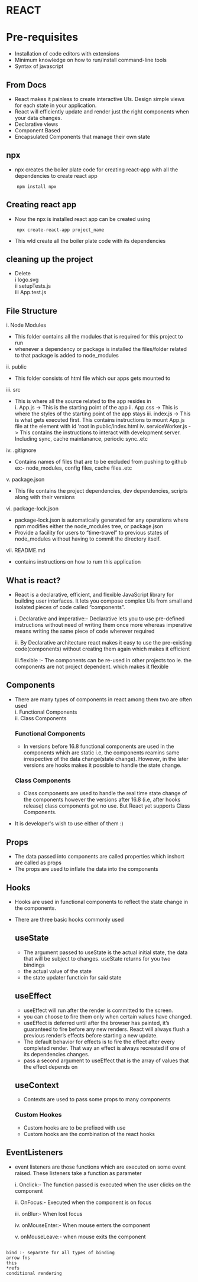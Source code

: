 # REACT

# Pre-requisites

- Installation of code editors with extensions
- Minimum knowledge on how to run/install command-line tools
- Syntax of javascript

## From Docs

- React makes it painless to create interactive UIs. Design simple views for each state in your application.
- React will efficiently update and render just the right components when your data changes.
- Declarative views
- Component Based
- Encapsulated Components that manage their own state

## npx

- npx creates the boiler plate code for creating react-app with all the dependencies to create react app

```
    npm install npx
```

## Creating react app

- Now the npx is installed react app can be created using

```
    npx create-react-app project_name
```

- This wld create all the boiler plate code with its dependencies

## cleaning up the project

- Delete  
   i logo.svg  
   ii setupTests.js  
   iii App.test.js

## File Structure

i. Node Modules

- This folder contains all the modules that is required for this project to run
- whenever a dependency or package is installed the files/folder related to that package is added to node_modules

ii. public

- This folder consists of html file which our apps gets mounted to

iii. src

- This is where all the source related to the app resides in  
  i. App.js -> This is the starting point of the app
  ii. App.css -> This is where the styles of the starting point of the app stays
  iii. index.js -> This is what gets executed first. This contains instructions to mount App.js file at the element with id 'root in public/index.html
  iv. serviceWorker.js -> This contains the instructions to interact with development server. Including sync, cache maintanance, periodic sync..etc

iv. .gitignore

- Contains names of files that are to be excluded from pushing to github ex:- node_modules, config files, cache files..etc

v. package.json

- This file contains the project dependencies, dev dependencies, scripts along with their versions

vi. package-lock.json

- package-lock.json is automatically generated for any operations where npm modifies either the node_modules tree, or package.json
- Provide a facility for users to “time-travel” to previous states of node_modules without having to commit the directory itself.

vii. README.md

- contains instructions on how to rum this application

## What is react?

- React is a declarative, efficient, and flexible JavaScript library for building user interfaces. It lets you compose complex UIs from small and isolated pieces of code called “components”.

  i. Declarative and imperative:-
  Declarative lets you to use pre-defined instructions without need of writing them once more whereas imperative means writing the same piece of code wherever required

  ii. By Declarative architecture react makes it easy to use the pre-existing code(components) without creating them again which makes it efficient

  iii.flexible :-
  The components can be re-used in other projects too ie. the components are not project dependent. which makes it flexible

## Components

- There are many types of components in react among them two are often used  
   i. Functional Components  
   ii. Class Components

  ### Functional Components

  - In versions before 16.8 functional components are used in the components which are static i.e, the components reamins same irrespective of the data change(state change). However, in the later versions are hooks makes it possible to handle the state change.

  ### Class Components

  - Class components are used to handle the real time state change of the components however the versions after 16.8 (i.e, after hooks release) class components got no use. But React yet supports Class Components.

* It is developer's wish to use either of them :)

## Props

- The data passed into components are called properties which inshort are called as props
- The props are used to inflate the data into the components

## Hooks

- Hooks are used in functional components to reflect the state change in the components.
- There are three basic hooks commonly used

  ## useState

  - The argument passed to useState is the actual initial state, the data that will be subject to changes. useState returns for you two bindings
  - the actual value of the state
  - the state updater functioin for said state

  ## useEffect

  - useEffect will run after the render is committed to the screen.
  - you can choose to fire them only when certain values have changed.
  - useEffect is deferred until after the browser has painted, it’s guaranteed to fire before any new renders. React will always flush a previous render’s effects before starting a new update.
  - The default behavior for effects is to fire the effect after every completed render. That way an effect is always recreated if one of its dependencies changes.
  - pass a second argument to useEffect that is the array of values that the effect depends on

  ## useContext

  - Contexts are used to pass some props to many components

  ### Custom Hookes

  - Custom hooks are to be prefixed with use
  - Custom hooks are the combination of the react hooks

## EventListeners

- event listeners are those functions which are executed on some event raised. These listeners take a function as parameter

  i. Onclick:- The function passed is executed when the user clicks on the component

  ii. OnFocus:- Executed when the component is on focus

  iii. onBlur:- When lost focus

  iv. onMouseEnter:- When mouse enters the component

  v. onMouseLeave:- when mouse exits the component

```

bind :- separate for all types of binding
arrow fns
this
*refs
conditional rendering
```
